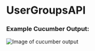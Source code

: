 # UserGroupsAPI

### Example Cucumber Output:
![Image of cucumber output](https://github.com/franklsm1/UserGroupsAPI/blob/master/public/CucumberOutput.png)
